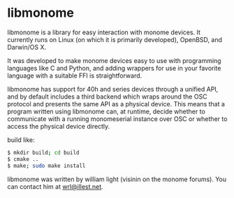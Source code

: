 # libmonome

libmonome is a library for easy interaction with monome devices. It
currently runs on Linux (on which it is primarily developed), OpenBSD, and
Darwin/OS X.

It was developed to make monome devices easy to use with programming
languages like C and Python, and adding wrappers for use in your favorite
language with a suitable FFI is straightforward.

libmonome has support for 40h and series devices through a unified API,
and by default includes a third backend which wraps around the OSC
protocol and presents the same API as a physical device. This means that a
program written using libmonome can, at runtime, decide whether to
communicate with a running monomeserial instance over OSC or whether to
access the physical device directly.

build like:

```sh
$ mkdir build; cd build
$ cmake ..
$ make; sudo make install
```

libmonome was written by william light (visinin on the monome forums).
You can contact him at <wrl@illest.net>.
